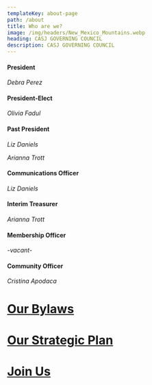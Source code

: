 ```yaml
---
templateKey: about-page
path: /about
title: Who are we?
image: /img/headers/New_Mexico_Mountains.webp
heading: CASJ GOVERNING COUNCIL
description: CASJ GOVERNING COUNCIL
---
```

#### President

*Debra Perez*

#### President-Elect

*Olivia Fadul*

#### Past President

*Liz Daniels*

*Arianna Trott*

#### Communications Officer

*Liz Daniels*

#### **Interim Treasurer**

*Arianna Trott*

#### Membership Officer

*\-v﻿acant-*

#### Community Officer

*Cristina Apodaca*

# <a target="_blank" href="https://drive.google.com/file/d/1DWpXNYRD-heND5o2RGRt4OWWXYq8p5Fa/view?usp=sharing">Our Bylaws</a>

# <a target="_blank" href="https://drive.google.com/file/d/1OQ1teAnhuU5VSS-uWqO4RKLf0pW7Ngg2/view?usp=sharing">Our Strategic Plan</a>

# [Join Us](/contact)